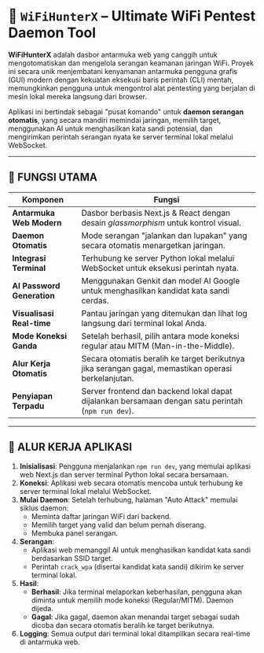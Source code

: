 # 🧠 `WiFiHunterX` – Ultimate WiFi Pentest Daemon Tool

**WiFiHunterX** adalah dasbor antarmuka web yang canggih untuk mengotomatiskan dan mengelola serangan keamanan jaringan WiFi. Proyek ini secara unik menjembatani kenyamanan antarmuka pengguna grafis (GUI) modern dengan kekuatan eksekusi baris perintah (CLI) mentah, memungkinkan pengguna untuk mengontrol alat pentesting yang berjalan di mesin lokal mereka langsung dari browser.

Aplikasi ini bertindak sebagai "pusat komando" untuk **daemon serangan otomatis**, yang secara mandiri memindai jaringan, memilih target, menggunakan AI untuk menghasilkan kata sandi potensial, dan mengirimkan perintah serangan nyata ke server terminal lokal melalui WebSocket.

---

## 🔩 FUNGSI UTAMA

| Komponen                 | Fungsi                                                                       |
| ------------------------ | ---------------------------------------------------------------------------- |
| **Antarmuka Web Modern** | Dasbor berbasis Next.js & React dengan desain *glassmorphism* untuk kontrol visual. |
| **Daemon Otomatis**      | Mode serangan "jalankan dan lupakan" yang secara otomatis menargetkan jaringan.   |
| **Integrasi Terminal**   | Terhubung ke server Python lokal melalui WebSocket untuk eksekusi perintah nyata. |
| **AI Password Generation** | Menggunakan Genkit dan model AI Google untuk menghasilkan kandidat kata sandi cerdas. |
| **Visualisasi Real-time**| Pantau jaringan yang ditemukan dan lihat log langsung dari terminal lokal Anda.    |
| **Mode Koneksi Ganda**   | Setelah berhasil, pilih antara mode koneksi regular atau MITM (Man-in-the-Middle). |
| **Alur Kerja Otomatis**  | Secara otomatis beralih ke target berikutnya jika serangan gagal, memastikan operasi berkelanjutan. |
| **Penyiapan Terpadu**    | Server frontend dan backend lokal dapat dijalankan bersamaan dengan satu perintah (`npm run dev`). |

---

## 🔄 ALUR KERJA APLIKASI

1.  **Inisialisasi**: Pengguna menjalankan `npm run dev`, yang memulai aplikasi web Next.js dan server terminal Python lokal secara bersamaan.
2.  **Koneksi**: Aplikasi web secara otomatis mencoba untuk terhubung ke server terminal lokal melalui WebSocket.
3.  **Mulai Daemon**: Setelah terhubung, halaman "Auto Attack" memulai siklus daemon:
    *   Meminta daftar jaringan WiFi dari backend.
    *   Memilih target yang valid dan belum pernah diserang.
    *   Membuka panel serangan.
4.  **Serangan**:
    *   Aplikasi web memanggil AI untuk menghasilkan kandidat kata sandi berdasarkan SSID target.
    *   Perintah `crack_wpa` (disertai kandidat kata sandi) dikirim ke server terminal lokal.
5.  **Hasil**:
    *   **Berhasil**: Jika terminal melaporkan keberhasilan, pengguna akan diminta untuk memilih mode koneksi (Regular/MITM). Daemon dijeda.
    *   **Gagal**: Jika gagal, daemon akan menandai target sebagai sudah dicoba dan secara otomatis beralih ke target berikutnya.
6.  **Logging**: Semua output dari terminal lokal ditampilkan secara real-time di antarmuka web.
